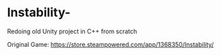 # Instability-
Redoing old Unity project in C++ from scratch

Original Game: https://store.steampowered.com/app/1368350/Instability/
